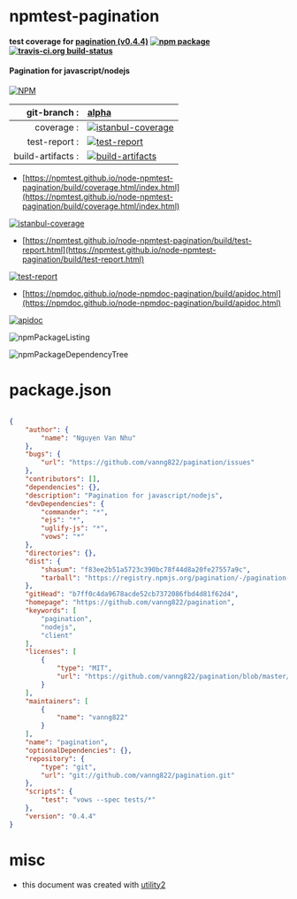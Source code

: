 # npmtest-pagination

#### test coverage for  [pagination (v0.4.4)](https://github.com/vanng822/pagination)  [![npm package](https://img.shields.io/npm/v/npmtest-pagination.svg?style=flat-square)](https://www.npmjs.org/package/npmtest-pagination) [![travis-ci.org build-status](https://api.travis-ci.org/npmtest/node-npmtest-pagination.svg)](https://travis-ci.org/npmtest/node-npmtest-pagination)

#### Pagination for javascript/nodejs

[![NPM](https://nodei.co/npm/pagination.png?downloads=true&downloadRank=true&stars=true)](https://www.npmjs.com/package/pagination)

| git-branch : | [alpha](https://github.com/npmtest/node-npmtest-pagination/tree/alpha)|
|--:|:--|
| coverage : | [![istanbul-coverage](https://npmtest.github.io/node-npmtest-pagination/build/coverage.badge.svg)](https://npmtest.github.io/node-npmtest-pagination/build/coverage.html/index.html)|
| test-report : | [![test-report](https://npmtest.github.io/node-npmtest-pagination/build/test-report.badge.svg)](https://npmtest.github.io/node-npmtest-pagination/build/test-report.html)|
| build-artifacts : | [![build-artifacts](https://npmtest.github.io/node-npmtest-pagination/glyphicons_144_folder_open.png)](https://github.com/npmtest/node-npmtest-pagination/tree/gh-pages/build)|

- [https://npmtest.github.io/node-npmtest-pagination/build/coverage.html/index.html](https://npmtest.github.io/node-npmtest-pagination/build/coverage.html/index.html)

[![istanbul-coverage](https://npmtest.github.io/node-npmtest-pagination/build/screenCapture.buildCi.browser.%252Ftmp%252Fbuild%252Fcoverage.lib.html.png)](https://npmtest.github.io/node-npmtest-pagination/build/coverage.html/index.html)

- [https://npmtest.github.io/node-npmtest-pagination/build/test-report.html](https://npmtest.github.io/node-npmtest-pagination/build/test-report.html)

[![test-report](https://npmtest.github.io/node-npmtest-pagination/build/screenCapture.buildCi.browser.%252Ftmp%252Fbuild%252Ftest-report.html.png)](https://npmtest.github.io/node-npmtest-pagination/build/test-report.html)

- [https://npmdoc.github.io/node-npmdoc-pagination/build/apidoc.html](https://npmdoc.github.io/node-npmdoc-pagination/build/apidoc.html)

[![apidoc](https://npmdoc.github.io/node-npmdoc-pagination/build/screenCapture.buildCi.browser.%252Ftmp%252Fbuild%252Fapidoc.html.png)](https://npmdoc.github.io/node-npmdoc-pagination/build/apidoc.html)

![npmPackageListing](https://npmtest.github.io/node-npmtest-pagination/build/screenCapture.npmPackageListing.svg)

![npmPackageDependencyTree](https://npmtest.github.io/node-npmtest-pagination/build/screenCapture.npmPackageDependencyTree.svg)



# package.json

```json

{
    "author": {
        "name": "Nguyen Van Nhu"
    },
    "bugs": {
        "url": "https://github.com/vanng822/pagination/issues"
    },
    "contributors": [],
    "dependencies": {},
    "description": "Pagination for javascript/nodejs",
    "devDependencies": {
        "commander": "*",
        "ejs": "*",
        "uglify-js": "*",
        "vows": "*"
    },
    "directories": {},
    "dist": {
        "shasum": "f83ee2b51a5723c390bc78f44d8a20fe27557a9c",
        "tarball": "https://registry.npmjs.org/pagination/-/pagination-0.4.4.tgz"
    },
    "gitHead": "b7ff0c4da9678acde52cb7372086fbd4d81f62d4",
    "homepage": "https://github.com/vanng822/pagination",
    "keywords": [
        "pagination",
        "nodejs",
        "client"
    ],
    "licenses": [
        {
            "type": "MIT",
            "url": "https://github.com/vanng822/pagination/blob/master/LICENSE"
        }
    ],
    "maintainers": [
        {
            "name": "vanng822"
        }
    ],
    "name": "pagination",
    "optionalDependencies": {},
    "repository": {
        "type": "git",
        "url": "git://github.com/vanng822/pagination.git"
    },
    "scripts": {
        "test": "vows --spec tests/*"
    },
    "version": "0.4.4"
}
```



# misc
- this document was created with [utility2](https://github.com/kaizhu256/node-utility2)
